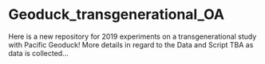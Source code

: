 # Geoduck_transgenerational_OA
Here is a new repository for 2019 experiments on a transgenerational study with Pacific Geoduck!
More details in regard to the Data and Script TBA as data is collected...
